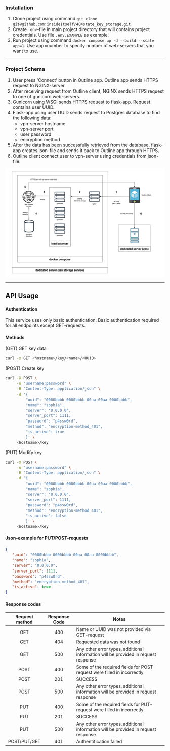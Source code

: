 ### Installation

1. Clone project using command `git clone git@github.com:insideItself/404state_key_storage.git`
2. Create `.env`-file in main project directory that will contains project credentials. Use file `.env.EXAMPLE` as example.
3. Run project using command `docker compose up -d --build --scale app=1`. Use app=number to specify number of web-servers that you want to use.
---
### Project Schema

1. User press 'Connect' button in Outline app. Outline app sends HTTPS request to NGINX-server.
2. After receiving request from Outline client, NGINX sends HTTPS request to one of gunicorn web-servers.
3. Gunicorn using WSGI sends HTTPS request to flask-app. Request contains user UUID.
4. Flask-app using user UUID sends request to Postgres database to find the following data:
   * vpn-server hostname
   * vpn-server port
   * user password
   * encryption method
5. After the data has been successfully retrieved from the database, flask-app creates json-file and sends it back to Outline app through HTTPS.
6. Outline client connect user to vpn-server using credentials from json-file.

![database_schema](docs/schema.jpg)

---
## API Usage

#### Authentication

This service uses only basic authentication.
Basic authentication required for all endpoints except GET-requests.

#### Methods

 (GET) GET key data
```bash
curl -x GET <hostname>/key/<name>/<UUID>
```

(POST) Create key
```bash
curl -X POST \
     -u "username:password" \
     -H "Content-Type: application/json" \
     -d '{
         "uuid": "0000bbbb-0000bbbb-00aa-00aa-0000bbbb",
         "name": "sophia",
         "server": "0.0.0.0",
         "server_port": 1111,
         "password": "p4ssw0rd",
         "method": "encryption-method_401",
         "is_active": true
         }' \
     <hostname>/key
```

(PUT) Modify key
```bash
curl -X POST \
     -u "username:password" \
     -H "Content-Type: application/json" \
     -d '{
         "uuid": "0000bbbb-0000bbbb-00aa-00aa-0000bbbb",
         "name": "sophia",
         "server": "0.0.0.0",
         "server_port": 1111,
         "password": "p4ssw0rd",
         "method": "encryption-method_401",
         "is_active": false
         }' \
     <hostname>/key
```

#### Json-example for PUT/POST-requests

```json
{
   "uuid": "0000bbbb-0000bbbb-00aa-00aa-0000bbbb",
   "name": "sophia",
   "server": "0.0.0.0",
   "server_port": 1111,
   "password": "p4ssw0rd",
   "method": "encryption-method_401",
   "is_active": true
}
```

#### Response codes

| Request method | Response Code | Notes                                                                              |
|:--------------:|:-------------:|------------------------------------------------------------------------------------|
|      GET       |      400      | Name or UUID was not provided via GET-request                                      |
|      GET       |      404      | Requested data was not found                                                       |
|      GET       |      500      | Any other error types, additional information will be provided in request response |
|      POST      |      400      | Some of the required fields for POST-request were filled in incorrectly            |
|      POST      |      201      | SUCCESS                                                                            |
|      POST      |      500      | Any other error types, additional information will be provided in request response |
|      PUT       |      400      | Some of the required fields for PUT-request were filled in incorrectly             |
|      PUT       |      201      | SUCCESS                                                                            |
|      PUT       |      500      | Any other error types, additional information will be provided in request response |
|  POST/PUT/GET  |      401      | Authentification failed                                                            |